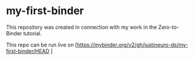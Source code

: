 # my-first-binder
This repository was created in connection with my work in the Zero-to-Binder tutorial.

This repo can be run live on [https://mybinder.org/v2/gh/justineuro-ds/my-first-binder/HEAD
]

